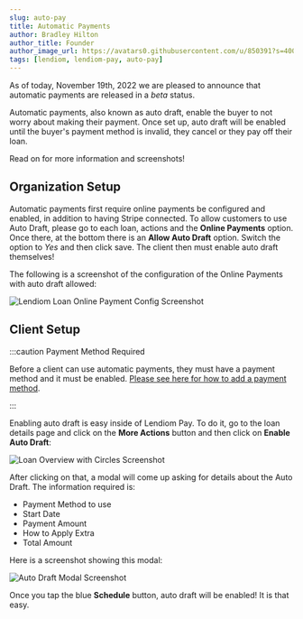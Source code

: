 ```yaml
---
slug: auto-pay
title: Automatic Payments
author: Bradley Hilton
author_title: Founder
author_image_url: https://avatars0.githubusercontent.com/u/850391?s=400&v=4
tags: [lendiom, lendiom-pay, auto-pay]
---
```


As of today, November 19th, 2022 we are pleased to announce that automatic payments are released in a *beta* status.

Automatic payments, also known as auto draft, enable the buyer to not worry about making their payment. Once set up, auto draft will be enabled until the buyer's payment method is invalid, they cancel or they pay off their loan.

Read on for more information and screenshots!

<!--truncate-->

## Organization Setup

Automatic payments first require online payments be configured and enabled, in addition to having Stripe connected. To allow customers to use Auto Draft, please go to each loan, actions and the **Online Payments** option. Once there, at the bottom there is an **Allow Auto Draft** option. Switch the option to *Yes* and then click save. The client then must enable auto draft themselves!

The following is a screenshot of the configuration of the Online Payments with auto draft allowed:

![Lendiom Loan Online Payment Config Screenshot](/img/blog/2022-11-19-auto-pay/lendiom-online-payment-config.png)

## Client Setup

:::caution Payment Method Required

Before a client can use automatic payments, they must have a payment method and it must be enabled. [Please see here for how to add a payment method](../pay/guides/adding-payment-method).

:::

Enabling auto draft is easy inside of Lendiom Pay. To do it, go to the loan details page and click on the **More Actions** button and then click on **Enable Auto Draft**:

![Loan Overview with Circles Screenshot](/img/blog/2022-11-19-auto-pay/pay-more-actions-auto-draft.png)

After clicking on that, a modal will come up asking for details about the Auto Draft. The information required is:
* Payment Method to use
* Start Date
* Payment Amount
* How to Apply Extra
* Total Amount

Here is a screenshot showing this modal:

![Auto Draft Modal Screenshot](/img/blog/2022-11-19-auto-pay/auto-pay-modal.png)

Once you tap the blue **Schedule** button, auto draft will be enabled! It is that easy.
